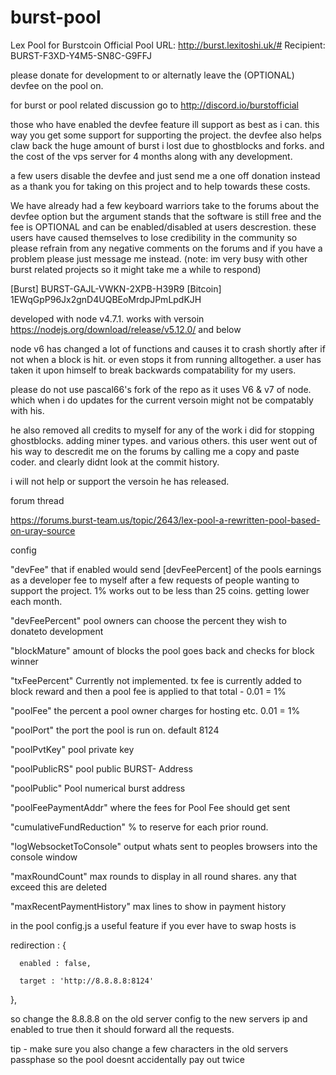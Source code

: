 burst-pool
==========

Lex Pool for Burstcoin
Official Pool URL: http://burst.lexitoshi.uk/#
Recipient: BURST-F3XD-Y4M5-SN8C-G9FFJ

please donate for development to or alternatly leave the (OPTIONAL) devfee on the pool on.

for burst or pool related discussion go to http://discord.io/burstofficial 

those who have enabled the devfee feature ill support as best as i can. this way you get some support for supporting the project.
the devfee also helps claw back the huge amount of burst i lost due to ghostblocks and forks. and the cost of the vps server for 4 months along with any development.

a few users disable the devfee and just send me a one off donation instead as a thank you for taking on this project and to help towards these costs.

We have already had a few keyboard warriors take to the forums about the devfee option but the argument stands that the software is still free and the fee is OPTIONAL and can be enabled/disabled at users descrestion. these users have caused themselves to lose credibility in the community so please refrain from any negative comments on the forums and if you have a problem please just message me instead. (note: im very busy with other burst related projects so it might take me a while to respond)


[Burst] BURST-GAJL-VWKN-2XPB-H39R9
[Bitcoin] 1EWqGpP96Jx2gnD4UQBEoMrdpJPmLpdKJH

developed with node v4.7.1. works with versoin https://nodejs.org/download/release/v5.12.0/ and below

node v6 has changed a lot of functions and causes it to crash shortly after if not when a block is hit. or even stops it from running alltogether. a user has taken it upon himself to break backwards compatability for my users. 

please do not use pascal66's fork of the repo as it uses V6 & v7 of node. which when i do updates for the current versoin might not be compatably with his.

he also removed all credits to myself for any of the work i did for stopping ghostblocks. adding miner types. and various others.
this user went out of his way to descredit me on the forums by calling  me a copy and paste coder. and clearly didnt look at the commit history.

i will not help or support the versoin he has released.


forum thread

https://forums.burst-team.us/topic/2643/lex-pool-a-rewritten-pool-based-on-uray-source

config


"devFee" that if enabled would send [devFeePercent] of the pools earnings as a developer fee to myself after a few requests of people wanting to support the project. 1% works out to be less than 25 coins. getting lower each month.

"devFeePercent" pool owners can choose the percent they wish to donateto development

"blockMature" amount of blocks the pool goes back and checks for block winner

"txFeePercent" Currently not implemented. tx fee is currently added to block reward and then a pool fee is applied to that total - 0.01 = 1%

"poolFee" the percent a pool owner charges for hosting etc. 0.01 = 1%

"poolPort" the port the pool is run on. default 8124

"poolPvtKey" pool private key

"poolPublicRS" pool public BURST- Address

"poolPublic" Pool numerical burst address

"poolFeePaymentAddr" where the fees for Pool Fee should get sent

"cumulativeFundReduction" % to reserve for each prior round.

"logWebsocketToConsole" output whats sent to peoples browsers into the console window

"maxRoundCount" max rounds to display in all round shares. any that exceed this are deleted

"maxRecentPaymentHistory" max lines to show in payment history

 
 
 in the pool config.js a useful feature if you ever have to swap hosts is
 

redirection : {

      enabled : false,
      
      target : 'http://8.8.8.8:8124'
      
  },
  
so change the 8.8.8.8 on the old server config to the new servers ip and enabled to true then it should forward all the requests.

tip - make sure you also change a few characters in the old servers passphase so the pool doesnt accidentally pay out twice
